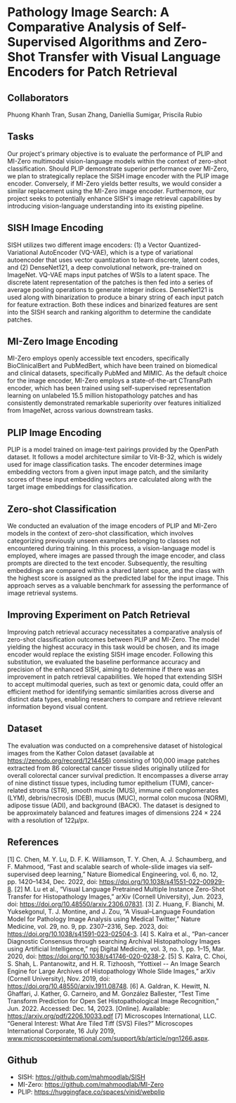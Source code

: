# Pathology Image Search: A Comparative Analysis of Self-Supervised Algorithms and Zero-Shot Transfer with Visual Language Encoders for Patch Retrieval 

## Collaborators
Phuong Khanh Tran, Susan Zhang, Daniellia Sumigar, Priscila Rubio

## Tasks
Our project's primary objective is to evaluate the performance of PLIP and MI-Zero multimodal vision-language models within the context of zero-shot classification. Should PLIP demonstrate superior performance over MI-Zero, we plan to strategically replace the SISH image encoder with the PLIP image encoder. Conversely, if MI-Zero yields better results, we would consider a similar replacement using the MI-Zero image encoder. Furthermore, our project seeks to potentially enhance SISH's image retrieval capabilities by introducing vision-language understanding into its existing pipeline.

## SISH Image Encoding
SISH utilizes two different image encoders: (1) a Vector Quantized-Variational AutoEncoder (VQ-VAE), which is a type of variational autoencoder that uses vector quantization to learn discrete, latent codes, and (2) DenseNet121, a deep convolutional network, pre-trained on ImageNet. 
VQ-VAE maps input patches of WSIs to a latent space. The discrete latent representation of the patches is then fed into a series of average pooling operations to generate integer indices. DenseNet121 is used along with binarization to produce a binary string of each input patch for feature extraction. Both these indices and binarized features are sent into the SISH search and ranking algorithm to determine the candidate patches.

## MI-Zero Image Encoding
MI-Zero employs openly accessible text encoders, specifically BioClinicalBert and PubMedBert, which have been trained on biomedical and clinical datasets, specifically PubMed and MIMIC. As the default choice for the image encoder, MI-Zero employs a state-of-the-art CTransPath encoder, which has been trained using self-supervised representation learning on unlabeled 15.5 million histopathology patches and has consistently demonstrated remarkable superiority over features initialized from ImageNet, across various downstream tasks.

## PLIP Image Encoding
PLIP is a model trained on image-text pairings provided by the OpenPath dataset. It follows a model architecture similar to Vit-B-32, which is widely used for image classification tasks. The encoder determines image embedding vectors from a given input image patch, and the similarity scores of these input embedding vectors are calculated along with the target image embeddings for classification.

## Zero-shot Classification
We conducted an evaluation of the image encoders of PLIP and MI-Zero models in the context of zero-shot classification, which involves categorizing previously unseen examples belonging to classes not encountered during training. In this process, a vision-language model is employed, where images are passed through the image encoder, and class prompts are directed to the text encoder. Subsequently, the resulting embeddings are compared within a shared latent space, and the class with the highest score is assigned as the predicted label for the input image. This approach serves as a valuable benchmark for assessing the performance of image retrieval systems. 

## Improving Experiment on Patch Retrieval
Improving patch retrieval accuracy necessitates a comparative analysis of zero-shot classification outcomes between PLIP and MI-Zero. The model yielding the highest accuracy in this task would be chosen, and its image encoder would replace the existing SISH image encoder. Following this substitution, we evaluated the baseline performance accuracy and precision of the enhanced SISH, aiming to determine if there was an improvement in patch retrieval capabilities. We hoped that extending SISH to accept multimodal queries, such as text or genomic data, could offer an efficient method for identifying semantic similarities across diverse and distinct data types, enabling researchers to compare and retrieve relevant information beyond visual content.

## Dataset
The evaluation was conducted on a comprehensive dataset of histological images from the Kather Colon dataset (available at https://zenodo.org/record/1214456) consisting of 100,000 image patches extracted from 86 colorectal cancer tissue slides originally utilized for overall colorectal cancer survival prediction. It encompasses a diverse array of nine distinct tissue types, including tumor epithelium (TUM), cancer-related stroma (STR), smooth muscle (MUS), immune cell conglomerates (LYM), debris/necrosis (DEB), mucus (MUC), normal colon mucosa (NORM), adipose tissue (ADI), and background (BACK). The dataset is designed to be approximately balanced and features images of dimensions 224 × 224 with a resolution of 122µ/px.

## References
[1] C. Chen, M. Y. Lu, D. F. K. Williamson, T. Y. Chen, A. J. Schaumberg, and F. Mahmood, “Fast and scalable search of whole-slide images via self-supervised deep learning,” Nature Biomedical Engineering, vol. 6, no. 12, pp. 1420–1434, Dec. 2022, doi: https://doi.org/10.1038/s41551-022-00929-8. 
[2] M. Lu et al., “Visual Language Pretrained Multiple Instance Zero-Shot Transfer for Histopathology Images,” arXiv (Cornell University), Jun. 2023, doi: https://doi.org/10.48550/arxiv.2306.07831. 
[3] Z. Huang, F. Bianchi, M. Yuksekgonul, T. J. Montine, and J. Zou, “A Visual–Language Foundation Model for Pathology Image Analysis using Medical Twitter,” Nature Medicine, vol. 29, no. 9, pp. 2307–2316, Sep. 2023, doi: https://doi.org/10.1038/s41591-023-02504-3. 
[4] S. Kalra et al., “Pan-cancer Diagnostic Consensus through searching Archival Histopathology Images using Artificial Intelligence,” npj Digital Medicine, vol. 3, no. 1, pp. 1–15, Mar. 2020, doi: https://doi.org/10.1038/s41746-020-0238-2.
[5] S. Kalra, C. Choi, S. Shah, L. Pantanowitz, and H. R. Tizhoosh, “Yottixel -- An Image Search Engine for Large Archives of Histopathology Whole Slide Images,” arXiv (Cornell University), Nov. 2019, doi: https://doi.org/10.48550/arxiv.1911.08748. 
[6] A. Galdran, K. Hewitt, N. Ghaffari, J. Kather, G. Carneiro, and M. González Ballester, “Test Time Transform Prediction for Open Set Histopathological Image Recognition,” Jun. 2022. Accessed: Dec. 14, 2023. [Online]. Available: https://arxiv.org/pdf/2206.10033.pdf
[7] Microscopes International, LLC. “General Interest: What Are Tiled Tiff (SVS) Files?” Microscopes International Corporate, 16 July 2019, www.microscopesinternational.com/support/kb/article/ngn1266.aspx. 

## Github
* SISH: https://github.com/mahmoodlab/SISH
* MI-Zero: https://github.com/mahmoodlab/MI-Zero 
* PLIP: https://huggingface.co/spaces/vinid/webplip
